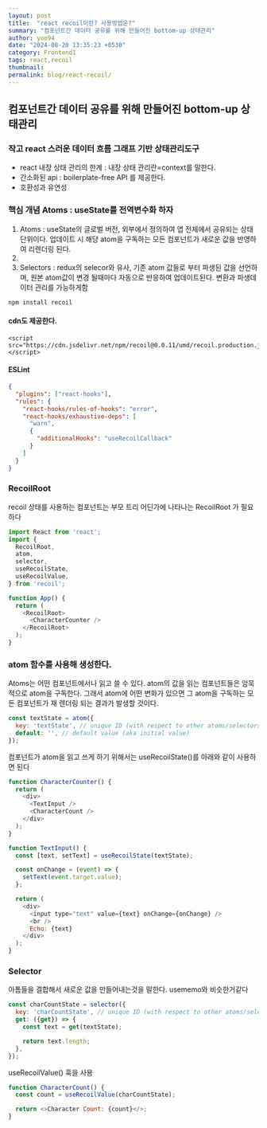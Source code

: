 ```yaml
---
layout: post
title:  "react recoil이란? 사용방법은?"
summary: "컴포넌트간 데이터 공유를 위해 만들어진 bottom-up 상태관리"
author: yoo94
date: "2024-08-20 13:35:23 +0530"
category: Frontend1
tags: react,recoil
thumbnail: 
permalink: blog/react-recoil/
---
```

## 컴포넌트간 데이터 공유를 위해 만들어진 bottom-up 상태관리

### 작고 react 스러운 데이터 흐름 그래프 기반 상태관리도구

- react 내장 상태 관리의 한계 : 내장 상태 관리란=context를 말한다.
- 간소화된 api : boilerplate-free API 를 제공한다.
- 호환성과 유연성

### 핵심 개념 Atoms : useState를 전역변수화 하자

1. Atoms : useState의 글로벌 버전, 외부에서 정의하여 앱 전체에서 공유되는 상태 단위이다. 업데이트 시 해당 atom을 구독하는 모든
컴포넌트가 새로운 값을 반영하여 리렌더링 된다.
2. 
3. Selectors : redux의 selecor와 유사, 기존 atom 값들로 부터 파생된 값을 선언하며, 원본 atom값이 변경 될때마다 자동으로 반응하여
업데이트된다. 변환과 파생데이터 관리를 가능하게함

```shell
npm install recoil
```
#### cdn도 제공한다.
```text
<script src="https://cdn.jsdelivr.net/npm/recoil@0.0.11/umd/recoil.production.js"></script>
```
#### ESLint
```json
{
  "plugins": ["react-hooks"],
  "rules": {
    "react-hooks/rules-of-hooks": "error",
    "react-hooks/exhaustive-deps": [
      "warn",
      {
        "additionalHooks": "useRecoilCallback"
      }
    ]
  }
}
```
### RecoilRoot
recoil 상태를 사용하는 컴포넌트는 부모 트리 어딘가에 나타나는 RecoilRoot 가 필요하다
```js
import React from 'react';
import {
  RecoilRoot,
  atom,
  selector,
  useRecoilState,
  useRecoilValue,
} from 'recoil';

function App() {
  return (
    <RecoilRoot>
      <CharacterCounter />
    </RecoilRoot>
  );
}
```

### atom 함수를 사용해 생성한다.
Atoms는 어떤 컴포넌트에서나 읽고 쓸 수 있다. atom의 값을 읽는 컴포넌트들은 암묵적으로 atom을 구독한다. 그래서 atom에 어떤 변화가 
있으면 그 atom을 구독하는 모든 컴포넌트가 재 렌더링 되는 결과가 발생할 것이다.
```js
const textState = atom({
  key: 'textState', // unique ID (with respect to other atoms/selectors)
  default: '', // default value (aka initial value)
});
```
컴포넌트가 atom을 읽고 쓰게 하기 위해서는 useRecoilState()를 아래와 같이 사용하면 된다
```js
function CharacterCounter() {
  return (
    <div>
      <TextInput />
      <CharacterCount />
    </div>
  );
}

function TextInput() {
  const [text, setText] = useRecoilState(textState);

  const onChange = (event) => {
    setText(event.target.value);
  };

  return (
    <div>
      <input type="text" value={text} onChange={onChange} />
      <br />
      Echo: {text}
    </div>
  );
}
```
### Selector
아톰들을 결합해서 새로운 값을 만들어내는것을 말한다. usememo와 비슷한거같다
```js
const charCountState = selector({
  key: 'charCountState', // unique ID (with respect to other atoms/selectors)
  get: ({get}) => {
    const text = get(textState);

    return text.length;
  },
});
```
useRecoilValue() 훅을 사용
```js
function CharacterCount() {
  const count = useRecoilValue(charCountState);

  return <>Character Count: {count}</>;
}
```
